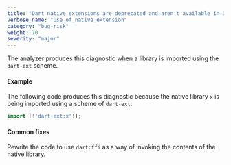 ```yaml
---
title: "Dart native extensions are deprecated and aren't available in Dart 2.15"
verbose_name: "use_of_native_extension"
category: "bug-risk"
weight: 70
severity: "major"
---
```

The analyzer produces this diagnostic when a library is imported using the
`dart-ext` scheme.

#### Example

The following code produces this diagnostic because the native library `x`
is being imported using a scheme of `dart-ext`:

```dart
import [!'dart-ext:x'!];
```

#### Common fixes

Rewrite the code to use `dart:ffi` as a way of invoking the contents of the
native library.
